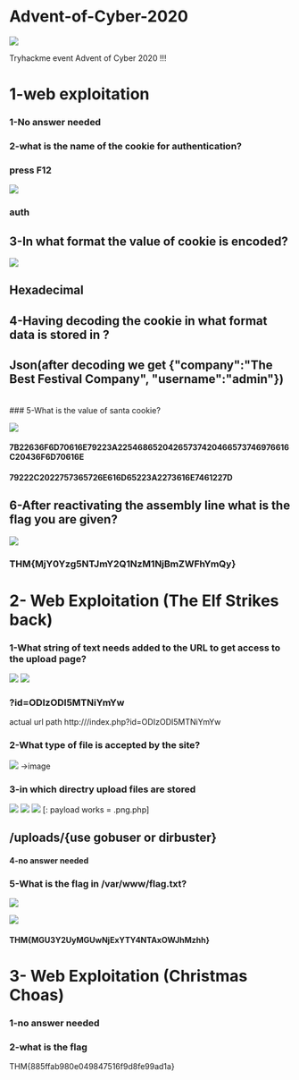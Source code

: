 # Advent-of-Cyber-2020
![](top.png)


Tryhackme event Advent of Cyber 2020 !!!

# 1-web exploitation 
### 1-No answer needed
### 2-what is the name of the cookie  for authentication?
### press F12 
![](4_1.png)
### auth

## 3-In what format the value of cookie is encoded?

![](1_1.png)

## Hexadecimal
## 4-Having decoding the cookie in what format data is stored in ?
## Json(after decoding we get {"company":"The Best Festival Company", "username":"admin"})
<br>
### 5-What is the value of santa cookie?

![](3_1.png)

#### 7B22636F6D70616E79223A22546865204265737420466573746976616C20436F6D70616E
#### 79222C2022757365726E616D65223A2273616E7461227D

## 6-After reactivating the assembly line what is the flag you are given?
![](2_1.png)
### THM{MjY0Yzg5NTJmY2Q1NzM1NjBmZWFhYmQy}


# 2- Web Exploitation (The Elf Strikes back)






### 1-What string of text needs added to the URL to get access to the upload page?
![](1_2.png)
![](2_2.png)

### ?id=ODIzODI5MTNiYmYw

actual url path http://<ip>/index.php?id=ODIzODI5MTNiYmYw

### 2-What type of file is accepted by the site?
![](3_2.png)
->image

### 3-in which directry upload files are stored
![](7_2.png)
![](4_2.png)
![](5_2.png)
[: payload works = <reverse-shell-file>.png.php]

## /uploads/{use gobuser or dirbuster}

#### 4-no answer needed


### 5-What is the flag in /var/www/flag.txt?
![](6_2.png)

![](8_2.png)
#### THM{MGU3Y2UyMGUwNjExYTY4NTAxOWJhMzhh}


# 3- Web Exploitation (Christmas Choas)

### 1-no answer needed



### 2-what is the flag

THM{885ffab980e049847516f9d8fe99ad1a}



